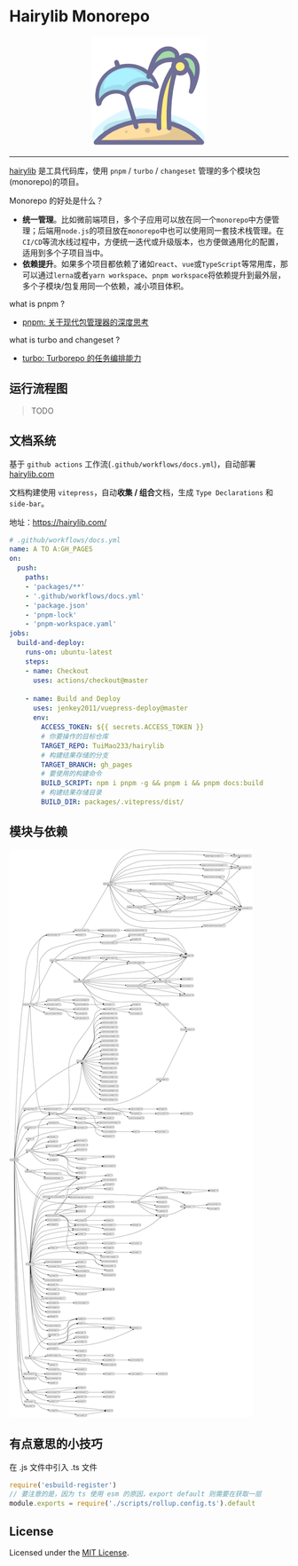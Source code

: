 # Hairylib Monorepo

<div align="center"> <img src="packages/docs__public/logo.png" > </div>

****

[hairylib](https://hairylib.com/) 是工具代码库，使用 `pnpm` / `turbo` / `changeset` 管理的多个模块包(monorepo)的项目。

Monorepo 的好处是什么？

- **统一管理**。比如微前端项目，多个子应用可以放在同一个`monorepo`中方便管理；后端用`node.js`的项目放在`monorepo`中也可以使用同一套技术栈管理。在`CI/CD`等流水线过程中，方便统一迭代或升级版本，也方便做通用化的配置，适用到多个子项目当中。
- **依赖提升**。如果多个项目都依赖了诸如`react`、`vue`或`TypeScript`等常用库，那可以通过`lerna`或者`yarn workspace`、`pnpm workspace`将依赖提升到最外层，多个子模块/包复用同一个依赖，减小项目体积。

what is pnpm ?

- [pnpm: 关于现代包管理器的深度思考](https://juejin.cn/post/6932046455733485575)

what is turbo and changeset ?

- [turbo: Turborepo 的任务编排能力](https://zhuanlan.zhihu.com/p/468382756)


## 运行流程图

> TODO

## 文档系统

基于 `github actions` 工作流(`.github/workflows/docs.yml`)，自动部署 [hairylib.com](https://hairylib.com/)

文档构建使用 `vitepress`，自动**收集 / 组合**文档，生成 `Type Declarations` 和 `side-bar`。

地址：https://hairylib.com/

```yml
# .github/workflows/docs.yml
name: A TO A:GH_PAGES
on:
  push:
    paths:
    - 'packages/**'
    - '.github/workflows/docs.yml'
    - 'package.json'
    - 'pnpm-lock'
    - 'pnpm-workspace.yaml'
jobs:
  build-and-deploy:
    runs-on: ubuntu-latest
    steps:
    - name: Checkout
      uses: actions/checkout@master

    - name: Build and Deploy
      uses: jenkey2011/vuepress-deploy@master
      env:
        ACCESS_TOKEN: ${{ secrets.ACCESS_TOKEN }}
        # 你要操作的目标仓库
        TARGET_REPO: TuiMao233/hairylib
        # 构建结果存储的分支
        TARGET_BRANCH: gh_pages
        # 要使用的构建命令
        BUILD_SCRIPT: npm i pnpm -g && pnpm i && pnpm docs:build
        # 构建结果存储目录
        BUILD_DIR: packages/.vitepress/dist/
```


## 模块与依赖

![dependencies](meta/dependencies.svg)


## 有点意思的小技巧

在 .js 文件中引入 .ts 文件

~~~js
require('esbuild-register')
// 要注意的是，因为 ts 使用 esm 的原因，export default 则需要在获取一层
module.exports = require('./scripts/rollup.config.ts').default
~~~


## License

Licensed under the [MIT License](https://opensource.org/licenses/MIT).
